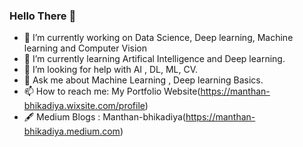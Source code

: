 ### Hello There 👋

- 🔭 I’m currently working on Data Science, Deep learning, Machine learning and Computer Vision
- 🌱 I’m currently learning Artifical Intelligence and Deep learning.
- 🤔 I’m looking for help with AI , DL, ML, CV.
- 💬 Ask me about Machine Learning , Deep learning Basics.
- 📫 How to reach me: My Portfolio Website(https://manthan-bhikadiya.wixsite.com/profile)
- 🖋 Medium Blogs : Manthan-bhikadiya(https://manthan-bhikadiya.medium.com)
